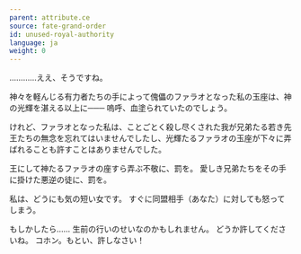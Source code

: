 ```yaml
---
parent: attribute.ce
source: fate-grand-order
id: unused-royal-authority
language: ja
weight: 0
---
```


…………ええ、そうですね。

神々を軽んじる有力者たちの手によって傀儡のファラオとなった私の玉座は、神の光輝を湛える以上に───
嗚呼、血塗られていたのでしょう。

けれど、ファラオとなった私は、ことごとく殺し尽くされた我が兄弟たる若き先王たちの無念を忘れてはいませんでしたし、光輝たるファラオの玉座が下々に弄ばれることも許すことはありませんでした。

王にして神たるファラオの座すら弄ぶ不敬に、罰を。
愛しき兄弟たちをその手に掛けた悪逆の徒に、罰を。

私は、どうにも気の短い女です。
すぐに同盟相手（あなた）に対しても怒ってしまう。

もしかしたら……
生前の行いのせいなのかもしれません。
どうか許してくださいね。
コホン。もとい、許しなさい！

